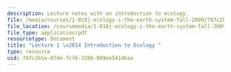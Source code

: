 ```yaml
---
description: Lecture notes with an introduction to ecology.
file: /media/courses/1-018j-ecology-i-the-earth-system-fall-2009/707c2b5e8f4e7c76320b809ee5414baa_MIT1_018JF09_Lec01.pdf
file_location: /coursemedia/1-018j-ecology-i-the-earth-system-fall-2009/707c2b5e8f4e7c76320b809ee5414baa_MIT1_018JF09_Lec01.pdf
file_type: application/pdf
resourcetype: Document
title: "Lecture 1 \u2014 Introduction to Ecology "
type: resource
uid: 707c2b5e-8f4e-7c76-320b-809ee5414baa
---
```

